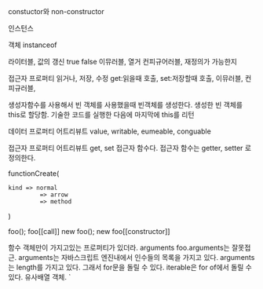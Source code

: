 constuctor와 non-constructor


인스턴스

객체 instanceof 

라이터블, 값의 갱신 true false
이뮤러블, 열거
컨피규어러블, 재정의가 가능한지


접근자 프로퍼티
읽거나, 저장, 수정
get:읽을때 호출, set:저장할때 호출, 이뮤러블, 컨피규러블,

생성자함수를 사용해서 빈 객체를 사용했을때 
빈객체를 생성한다. 생성한 빈 객체를 this로 할당함.
기술한 코드를 실행한 다음에 마지막에 this를 리턴 



데이터 프로퍼티 어트리뷰트
value, writable, eumeable, conguable

접근자 프로퍼티 어트리뷰트
get, set  접근자 함수다. 접근자 함수는 getter, setter 로 정의한다. 


functionCreate(

	kind => normal
	         => arrow
	         => method 
)


foo();   foo[[call]]
new foo();  new foo[[constructor]]  

함수 객체만이 가지고있는 프로퍼티가 있더라.
arguments
foo.arguments는 잘못접근. arguments는 자바스크립트 엔진내에서 인수들의 목록을 가지고 있다.
arguments는 length를 가지고 있다. 그래서 for문을 돌릴 수 있다. iterable은 for of에서 돌릴 수 있다. 유사배열 객체.
`